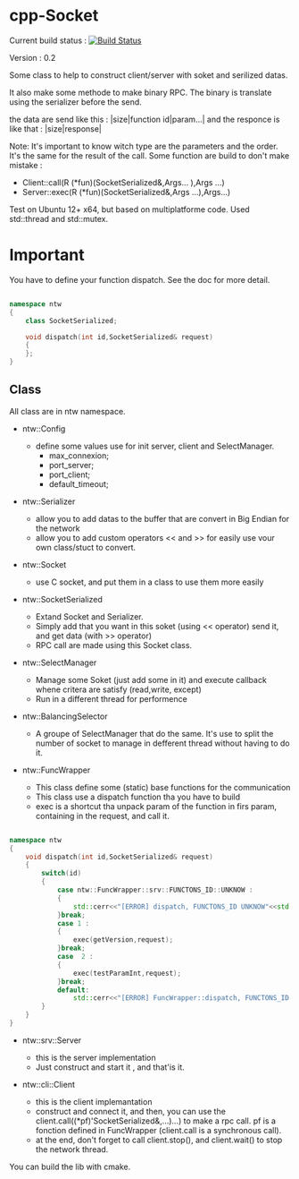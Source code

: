 cpp-Socket
==========

Current build status : 
[![Build Status](https://travis-ci.org/Krozark/cpp-Socket.png?branch=master)](https://travis-ci.org/Krozark/cpp-Socket)

Version : 0.2

Some class to help to construct client/server with soket and serilized datas.

It also make some methode to make binary RPC. The binary is translate using the serializer before the send.

the data are send like this :
|size|function id|param...|
and the responce is like that :
|size|response|

Note:
    It's important to know witch type are the parameters and the order.
    It's the same for the result of the call.
    Some function are build to don't make mistake :

* Client::call(R (\*fun)(SocketSerialized&,Args... ),Args ...)
* Server::exec(R (\*fun)(SocketSerialized&,Args ...),Args...)

Test on Ubuntu 12+ x64, but based on multiplatforme code.
Used std::thread and std::mutex.

Important
=========

You have to define your function dispatch. See the doc for more detail.

```C++

namespace ntw
{
    class SocketSerialized;

    void dispatch(int id,SocketSerialized& request)
    {
    };
}

```


Class
-----

All class are in ntw namespace.

* ntw::Config
    * define some values use for init server, client and SelectManager.
        * max_connexion;
        * port_server;
        * port_client;
        * default_timeout;

* ntw::Serializer
    * allow you to add datas to the buffer that are convert in Big Endian for the network
    * allow you to add custom operators \<\< and \>\>  for easily use vour own class/stuct to convert.

* ntw::Socket
    * use C socket, and put them in a class to use them more easily

* ntw::SocketSerialized
    * Extand Socket and Serializer.
    * Simply add that you want in this soket (using \<\< operator) send it, and get data (with \>\> operator)
    * RPC call are made using this Socket class.

* ntw::SelectManager
    * Manage some Soket (just add some in it) and execute callback whene critera are satisfy (read,write, except)
    * Run in a different thread for performence

* ntw::BalancingSelector
    * A groupe of SelectManager that do the same. It's use to split the number of socket to manage in defferent thread without having to do it.

* ntw::FuncWrapper
    * This class define some (static) base functions for the communication
    * This class use a dispatch function tha you have to build
    * exec is a shortcut tha unpack param of the function in firs param, containing in the request, and call it.

```C++

namespace ntw
{
    void dispatch(int id,SocketSerialized& request)
    {
        switch(id)
        {
            case ntw::FuncWrapper::srv::FUNCTONS_ID::UNKNOW :
            {
                std::cerr<<"[ERROR] dispatch, FUNCTONS_ID UNKNOW"<<std::endl;
            }break;
            case 1 :
            {
                exec(getVersion,request);
            }break;
            case  2 :
            {
                exec(testParamInt,request);
            }break;
            default:
                std::cerr<<"[ERROR] FuncWrapper::dispatch, FUNCTONS_ID not find: "<<id<<std::endl;
        }
    }
}

```

* ntw::srv::Server
    * this is the server implementation
    * Just construct and start it , and that'is it.

* ntw::cli::Client
    * this is the client implemantation
    * construct and connect it, and then, you can use the client.call((*pf)'SocketSerialized&,...)...) to make a rpc call. pf is a fonction defined in FuncWrapper (client.call is a synchronous call).
    * at the end, don't forget to call client.stop(), and client.wait() to stop the network thread.


You can build the lib with cmake.



